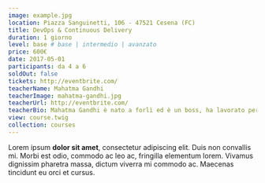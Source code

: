```yaml
---
image: example.jpg
location: Piazza Sanguinetti, 106 - 47521 Cesena (FC)
title: DevOps & Continuous Delivery
duration: 1 giorno
level: base # base | intermedio | avanzato
price: 600€
date: 2017-05-01
participants: da 4 a 6
soldOut: false
tickets: http://eventbrite.com/
teacherName: Mahatma Gandhi
teacherImage: mahatma-gandhi.jpg
teacherUrl: http://eventbrite.com/
teacherBio: Mahatma Gandhi è nato a forlì ed è un boss, ha lavorato per anni con la NASA, nota società specializzata in plastiche nasali.
view: course.twig
collection: courses
---
```


Lorem ipsum **dolor sit amet**, consectetur adipiscing elit. Duis non convallis mi. Morbi est odio, commodo ac leo ac, fringilla elementum lorem. Vivamus dignissim pharetra massa, dictum viverra mi commodo ac. Maecenas tincidunt eu orci et cursus.
